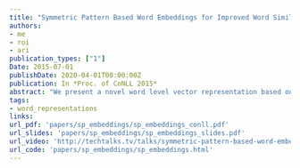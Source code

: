 ```yaml
---
title: "Symmetric Pattern Based Word Embeddings for Improved Word Similarity Prediction"
authors:
- me
- roi
- ari
publication_types: ["1"]
Date: 2015-07-01
publishDate: 2020-04-01T00:00:00Z
publication: In *Proc. of CoNLL 2015*
abstract: "We present a novel word level vector representation based on symmetric patterns (SPs). For this aim we automatically acquire SPs (e.g., 'X and Y') from a large corpus of plain text, and generate vectors where each coordinate represents the co-occurrence in SPs of the represented word with another word of the vocabulary. Our representation has three advantages over existing alternatives: First, being based on symmetric word relationships, it is highly suitable for word similarity prediction. Particularly, on the SimLex999 word similarity dataset, our model achieves a Spearman's &#961; score of 0.517, compared to 0.462 of the state-of-the-art word2vec model. Interestingly, our model performs exceptionally well on verbs, outperforming state-of-the-art baselines by 20.2&#x2012;41.5%. Second, pattern features can be adapted to the needs of a target NLP application. For example, we show that we can easily control whether the embeddings derived from SPs deem antonym pairs (e.g. (big,small)) as similar or dissimilar, an important distinction for tasks such as word classification and sentiment analysis. Finally, we show that a simple combination of the word similarity scores generated by our method and by word2vec results in a superior predictive power over that of each individual model, scoring as high as 0.563 in Spearman's &#961; on SimLex999. This emphasizes the differences between the signals captured by each of the models."
tags:
- word_representations
links:
url_pdf: 'papers/sp_embeddings/sp_embeddings_conll.pdf'
url_slides: 'papers/sp_embeddings/sp_embeddings_slides.pdf'
url_video: 'http://techtalks.tv/talks/symmetric-pattern-based-word-embeddings-for-improved-word-similarity-prediction/61868/'
url_code: 'papers/sp_embeddings/sp_embeddings.html'
---
```

